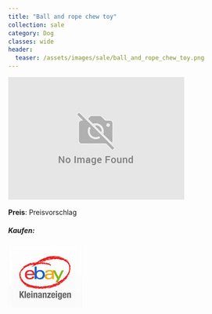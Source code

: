 ```yaml
---
title: "Ball and rope chew toy"
collection: sale
category: Dog
classes: wide
header: 
  teaser: /assets/images/sale/ball_and_rope_chew_toy.png
---
```




<a href="">
  <img src="/assets/images/sale/ball_and_rope_chew_toy.png" alt="Ball and rope chew toy">
</a>

**Preis**: Preisvorschlag


##### Kaufen:
<a href="">
  <img src="/assets/images/ebay.png" alt="Ebay Kleinanzeigen">
</a>

